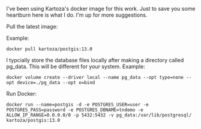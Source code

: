 I've been using Kartoza's docker image for this work. Just to save you some heartburn here is what I do. I'm up for more suggestions. 

Pull the latest image: 

Example: 


	docker pull kartoza/postgis:13.0  


I typcially store the database files locally after making a directory called pg_data. This will be different for your system. 
Example: 


	docker volume create --driver local --name pg_data --opt type=none --opt device=./pg_data --opt o=bind


Run Docker: 


	docker run --name=postgis -d -e POSTGRES_USER=user -e POSTGRES_PASS=password -e POSTGRES_DBNAME=tndemo -e ALLOW_IP_RANGE=0.0.0.0/0 -p 5432:5432 -v pg_data:/var/lib/postgresql/ kartoza/postgis:13.0

